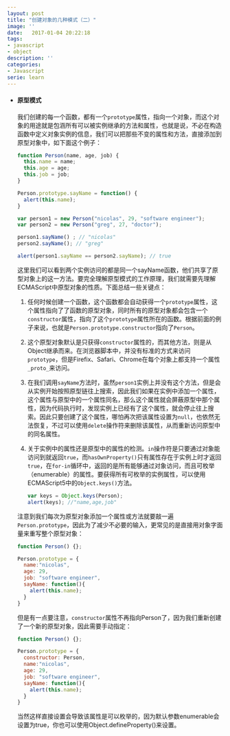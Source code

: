 ```yaml
---
layout: post
title: "创建对象的几种模式（二）"
image: ''
date:   2017-01-04 20:22:18
tags:
- javascript
- object
description: ''
categories:
- Javascript
serie: learn
---
```


- #### 原型模式

  我们创建的每一个函数，都有一个`prototype`属性，指向一个对象，而这个对象的用途就是包涵所有可以被实例继承的方法和属性，也就是说，不必在构造函数中定义对象实例的信息，我们可以把那些不变的属性和方法，直接添加到原型对象中，如下面这个例子：

  ```javascript
  function Person(name, age, job) {
    this.name = name;
    this.age = age;
    this.job = job;
  }

  Person.prototype.sayName = function() {
    alert(this.name);
  }

  var person1 = new Person("nicolas", 29, "software engineer");
  var person2 = new Person("greg", 27, "doctor");

  person1.sayName() ; // "nicolas"
  person2.sayName(); // "greg"

  alert(person1.sayName == person2.sayName); // true
  ```

  这里我们可以看到两个实例访问的都是同一个sayName函数，他们共享了原型对象上的这一方法。要完全理解原型模式的工作原理，我们就需要先理解ECMAScript中原型对象的性质。下面总结一些关键点：

  1. 任何时候创建一个函数，这个函数都会自动获得一个`prototype`属性，这个属性指向了了函数的原型对象，同时所有的原型对象都会包含一个`constructor`属性，指向了这个`prototype`属性所在的函数。根据前面的例子来说，也就是`Person.prototype.constructor`指向了`Person`。

  2. 这个原型对象默认是只获得`constructor`属性的，而其他方法，则是从Object继承而来。在浏览器脚本中，并没有标准的方式来访问`prototype`，但是Firefix、Safari、Chrome在每个对象上都支持一个属性`_proto_`来访问。

  3. 在我们调用`sayName`方法时，虽然`person1`实例上并没有这个方法，但是会从实例开始按照原型链往上搜索，因此我们如果在实例中添加一个属性，这个属性与原型中的一个属性同名，那么这个属性就会屏蔽原型中那个属性，因为代码执行时，发现实例上已经有了这个属性，就会停止往上搜索。因此只要创建了这个属性，哪怕再次把该属性设置为`null`，也依然无法恢复，不过可以使用`delete`操作符来删除该属性，从而重新访问原型中的同名属性。

  4. 关于实例中的属性还是原型中的属性的检测。`in`操作符是只要通过对象能访问到就返回`true`，而`hasOwnProperty()`只有属性存在于实例上时才返回`true`，在`for-in`循环中，返回的是所有能够通过对象访问，而且可枚举（enumerable）的属性。要获得所有可枚举的实例属性，可以使用ECMAScript5中的`Object.keys()`方法。

     ```javascript
     var keys = Object.keys(Person);
     alert(keys); //"name,age,job"
     ```

  注意到我们每次为原型对象添加一个属性或方法就要敲一遍`Person.prototype`，因此为了减少不必要的输入，更常见的是直接用对象字面量来重写整个原型对象：

  ```javascript
  function Person() {};

  Person.prototype = {
    name:"nicolas",
    age: 29,
    job: "software engineer",
    sayName: function(){
      alert(this.name);
    }
  }
  ```

  但是有一点要注意，`constructor`属性不再指向Person了，因为我们重新创建了一个新的原型对象，因此需要手动指定：

  ```javascript
  function Person() {};

  Person.prototype = {
    constructor: Person,
    name:"nicolas",
    age: 29,
    job: "software engineer",
    sayName: function(){
      alert(this.name);
    }
  }
  ```

  当然这样直接设置会导致该属性是可以枚举的，因为默认参数enumerable会设置为true，你也可以使用Object.defineProperty()来设置。

  ​